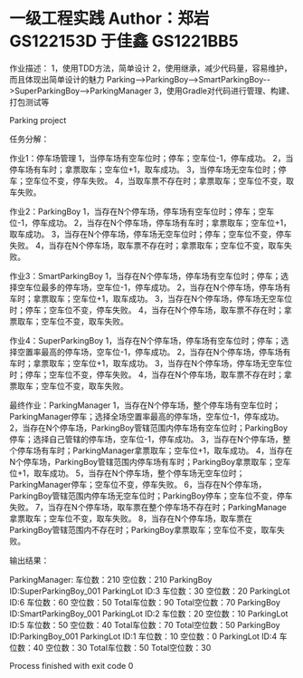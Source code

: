 一级工程实践
Author：郑岩 GS122153D
        于佳鑫 GS1221BB5
==============================
作业描述：
1，使用TDD方法，简单设计
2，使用继承，减少代码量，容易维护，而且体现出简单设计的魅力
Parking-->ParkingBoy-->SmartParkingBoy-->SuperParkingBoy-->ParkingManager
3，使用Gradle对代码进行管理、构建、打包测试等

Parking project


任务分解：


作业1：停车场管理
1，当停车场有空车位时；停车；空车位-1，停车成功。
2，当停车场有车时；拿票取车；空车位+1，取车成功。
3，当停车场无空车位时；停车；空车位不变，停车失败。
4，当取车票不存在时；拿票取车；空车位不变，取车失败。

作业2：ParkingBoy
1，当存在N个停车场，停车场有空车位时；停车；空车位-1，停车成功。
2，当存在N个停车场，停车场有车时；拿票取车；空车位+1，取车成功。
3，当存在N个停车场，停车场无空车位时；停车；空车位不变，停车失败。
4，当存在N个停车场，取车票不存在时；拿票取车；空车位不变，取车失败。

作业3：SmartParkingBoy
1，当存在N个停车场，停车场有空车位时；停车；选择空车位最多的停车场，空车位-1，停车成功。
2，当存在N个停车场，停车场有车时；拿票取车；空车位+1，取车成功。
3，当存在N个停车场，停车场无空车位时；停车；空车位不变，停车失败。
4，当存在N个停车场，取车票不存在时；拿票取车；空车位不变，取车失败。

作业4：SuperParkingBoy
1，当存在N个停车场，停车场有空车位时；停车；选择空置率最高的停车场，空车位-1，停车成功。
2，当存在N个停车场，停车场有车时；拿票取车；空车位+1，取车成功。
3，当存在N个停车场，停车场无空车位时；停车；空车位不变，停车失败。
4，当存在N个停车场，取车票不存在时；拿票取车；空车位不变，取车失败。

最终作业：ParkingManager
1，当存在N个停车场，整个停车场有空车位时；ParkingManager停车；选择全场空置率最高的停车场，空车位-1，停车成功。
2，当存在N个停车场，ParkingBoy管辖范围内停车场有空车位时；ParkingBoy停车；选择自己管辖的停车场，空车位-1，停车成功。
3，当存在N个停车场，整个停车场有车时；ParkingManager拿票取车；空车位+1，取车成功。
4，当存在N个停车场，ParkingBoy管辖范围内停车场有车时；ParkingBoy拿票取车；空车位+1，取车成功。
5，当存在N个停车场，整个停车场无空车位时；ParkingManager停车；空车位不变，停车失败。
6，当存在N个停车场，ParkingBoy管辖范围内停车场无空车位时；ParkingBoy停车；空车位不变，停车失败。
7，当存在N个停车场，取车票在整个停车场不存在时；ParkingManage拿票取车；空车位不变，取车失败。
8，当存在N个停车场，取车票在ParkingBoy管辖范围内不存在时；ParkingBoy拿票取车；空车位不变，取车失败。


输出结果：

ParkingManager:
	车位数：210
	空位数：210
ParkingBoy ID:SuperParkingBoy_001
	ParkingLot ID:3
		车位数：30
		空位数：20
	ParkingLot ID:6
		车位数：60
		空位数：50
	Total车位数：90
	Total空位数：70
ParkingBoy ID:SmartParkingBoy_001
	ParkingLot ID:2
		车位数：20
		空位数：10
	ParkingLot ID:5
		车位数：50
		空位数：40
	Total车位数：70
	Total空位数：50
ParkingBoy ID:ParkingBoy_001
	ParkingLot ID:1
		车位数：10
		空位数：0
	ParkingLot ID:4
		车位数：40
		空位数：30
	Total车位数：50
	Total空位数：30

Process finished with exit code 0
